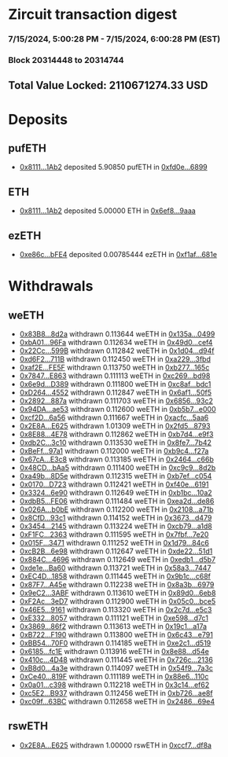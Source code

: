 # Zircuit transaction digest
### 7/15/2024, 5:00:28 PM - 7/15/2024, 6:00:28 PM (EST)
### Block 20314448 to 20314744

## Total Value Locked: 2110671274.33 USD

# Deposits
## pufETH
- [0x8111...1Ab2](https://etherscan.io/address/0x8111BE4217d3E031aea9f399E962F2fE53e11Ab2) deposited 5.90850 pufETH in [0xfd0e...6899](https://etherscan.io/tx/0x8111BE4217d3E031aea9f399E962F2fE53e11Ab2)
## ETH
- [0x8111...1Ab2](https://etherscan.io/address/0x8111BE4217d3E031aea9f399E962F2fE53e11Ab2) deposited 5.00000 ETH in [0x6ef8...9aaa](https://etherscan.io/tx/0x8111BE4217d3E031aea9f399E962F2fE53e11Ab2)
## ezETH
- [0xe86c...bFE4](https://etherscan.io/address/0xe86cc42F5fc07Dd0A1474F34cf2fF65c020bbFE4) deposited 0.00785444 ezETH in [0xf1af...681e](https://etherscan.io/tx/0xe86cc42F5fc07Dd0A1474F34cf2fF65c020bbFE4)
# Withdrawals
## weETH
- [0x83B8...8d2a](https://etherscan.io/address/0x83B8300a331A3D2C0f025f3BA11A2BB063D68d2a) withdrawn 0.113644 weETH in [0x135a...0499](https://etherscan.io/tx/0x83B8300a331A3D2C0f025f3BA11A2BB063D68d2a)
- [0xbA01...96Fa](https://etherscan.io/address/0xbA011F51d9731Ef2B3F437f448d09329C40496Fa) withdrawn 0.112634 weETH in [0x49d0...cef4](https://etherscan.io/tx/0xbA011F51d9731Ef2B3F437f448d09329C40496Fa)
- [0x22Cc...599B](https://etherscan.io/address/0x22Cc02e95B3d5a5DB7379CbFc0bA09C00eF8599B) withdrawn 0.112842 weETH in [0x1d04...d94f](https://etherscan.io/tx/0x22Cc02e95B3d5a5DB7379CbFc0bA09C00eF8599B)
- [0xd6F2...711B](https://etherscan.io/address/0xd6F29061ED584C2519Bc44cc4EF3Ee55B14A711B) withdrawn 0.112450 weETH in [0xa229...3fbd](https://etherscan.io/tx/0xd6F29061ED584C2519Bc44cc4EF3Ee55B14A711B)
- [0xaf2E...FE5F](https://etherscan.io/address/0xaf2E2A312ff2DF0503d4B99B9A3c5C597F18FE5F) withdrawn 0.113750 weETH in [0xb277...165c](https://etherscan.io/tx/0xaf2E2A312ff2DF0503d4B99B9A3c5C597F18FE5F)
- [0x7847...E863](https://etherscan.io/address/0x78475c2905EB2E6F34BcC9B94fa6AFa3A3F6E863) withdrawn 0.111113 weETH in [0xc269...bd98](https://etherscan.io/tx/0x78475c2905EB2E6F34BcC9B94fa6AFa3A3F6E863)
- [0x6e9d...D389](https://etherscan.io/address/0x6e9d448613de0e00134d51CD7ca6E2f15E29D389) withdrawn 0.111800 weETH in [0xc8af...bdc1](https://etherscan.io/tx/0x6e9d448613de0e00134d51CD7ca6E2f15E29D389)
- [0xD264...4552](https://etherscan.io/address/0xD264ae91B60465512B966Be5a848123f5e7d4552) withdrawn 0.112847 weETH in [0x6af1...50f5](https://etherscan.io/tx/0xD264ae91B60465512B966Be5a848123f5e7d4552)
- [0x2892...887a](https://etherscan.io/address/0x289228A2920298400dB7d17D5Ae2C4770d81887a) withdrawn 0.111703 weETH in [0x6856...93c2](https://etherscan.io/tx/0x289228A2920298400dB7d17D5Ae2C4770d81887a)
- [0x94DA...ae53](https://etherscan.io/address/0x94DA6CAB644A014a5b1797dCBB9c39e19D4cae53) withdrawn 0.112600 weETH in [0xb5b7...e000](https://etherscan.io/tx/0x94DA6CAB644A014a5b1797dCBB9c39e19D4cae53)
- [0xcf2D...6a56](https://etherscan.io/address/0xcf2De04a6857f4850cB9A1431f180A8B839C6a56) withdrawn 0.111667 weETH in [0xacfc...5aa6](https://etherscan.io/tx/0xcf2De04a6857f4850cB9A1431f180A8B839C6a56)
- [0x2E8A...E625](https://etherscan.io/address/0x2E8A5909Ac98c5913a7BA4f8A6Ec2cd32CedE625) withdrawn 1.01309 weETH in [0x2fd5...8793](https://etherscan.io/tx/0x2E8A5909Ac98c5913a7BA4f8A6Ec2cd32CedE625)
- [0x8E88...4E78](https://etherscan.io/address/0x8E884f8E4F51FC77A77Dba7359066243659C4E78) withdrawn 0.112862 weETH in [0xb7d4...e9f3](https://etherscan.io/tx/0x8E884f8E4F51FC77A77Dba7359066243659C4E78)
- [0xdb2C...3c10](https://etherscan.io/address/0xdb2Cd42Ee748CB8dE50ce1d71DeeCff257d73c10) withdrawn 0.113530 weETH in [0x8fe7...7b42](https://etherscan.io/tx/0xdb2Cd42Ee748CB8dE50ce1d71DeeCff257d73c10)
- [0xBeFf...97a1](https://etherscan.io/address/0xBeFfCD35B057f689E8dF9EE7A35435e633F897a1) withdrawn 0.112000 weETH in [0xb9c4...f27a](https://etherscan.io/tx/0xBeFfCD35B057f689E8dF9EE7A35435e633F897a1)
- [0x67cA...E3c8](https://etherscan.io/address/0x67cA39dE4cf81258599Bcf0f7558538fE7B3E3c8) withdrawn 0.113185 weETH in [0x2464...c66b](https://etherscan.io/tx/0x67cA39dE4cf81258599Bcf0f7558538fE7B3E3c8)
- [0x48CD...bAa5](https://etherscan.io/address/0x48CD04C9f1eA1eFeF7A95F77bF76F5B9db0dbAa5) withdrawn 0.111400 weETH in [0xc9c9...8d2b](https://etherscan.io/tx/0x48CD04C9f1eA1eFeF7A95F77bF76F5B9db0dbAa5)
- [0xa49b...8D5e](https://etherscan.io/address/0xa49b98a8b4D295F8aa1ef9401c1Ff10100c08D5e) withdrawn 0.112315 weETH in [0xb7ef...c054](https://etherscan.io/tx/0xa49b98a8b4D295F8aa1ef9401c1Ff10100c08D5e)
- [0x0170...D723](https://etherscan.io/address/0x0170500B9127E86c6027F6d0306AA2F3bd48D723) withdrawn 0.112421 weETH in [0xf40e...6191](https://etherscan.io/tx/0x0170500B9127E86c6027F6d0306AA2F3bd48D723)
- [0x3324...6e90](https://etherscan.io/address/0x3324f02B5c5F07c4C51Ab07e375587f4177d6e90) withdrawn 0.112649 weETH in [0xb1bc...10a2](https://etherscan.io/tx/0x3324f02B5c5F07c4C51Ab07e375587f4177d6e90)
- [0xdbB5...FE06](https://etherscan.io/address/0xdbB5644c0641c3BF596C61F0aC451A425cE2FE06) withdrawn 0.111484 weETH in [0xea2d...de86](https://etherscan.io/tx/0xdbB5644c0641c3BF596C61F0aC451A425cE2FE06)
- [0x026A...b0bE](https://etherscan.io/address/0x026A368dD88A4c6E94a45E1F3AeE97b33953b0bE) withdrawn 0.112200 weETH in [0x2108...a71b](https://etherscan.io/tx/0x026A368dD88A4c6E94a45E1F3AeE97b33953b0bE)
- [0x8CfD...93c1](https://etherscan.io/address/0x8CfDBe6247F50349D381aCc9b154043C0A4593c1) withdrawn 0.114152 weETH in [0x3673...d479](https://etherscan.io/tx/0x8CfDBe6247F50349D381aCc9b154043C0A4593c1)
- [0x3454...2145](https://etherscan.io/address/0x3454202823aA683430E7c84Be89f813c869F2145) withdrawn 0.113224 weETH in [0xcb79...a1d8](https://etherscan.io/tx/0x3454202823aA683430E7c84Be89f813c869F2145)
- [0xF1FC...2363](https://etherscan.io/address/0xF1FC4F6615bc08072a9FC1fD79010CC944Aa2363) withdrawn 0.111595 weETH in [0x7fbf...7e20](https://etherscan.io/tx/0xF1FC4F6615bc08072a9FC1fD79010CC944Aa2363)
- [0x015F...3471](https://etherscan.io/address/0x015FfbD2d4258771f0541dA467Ab40f8Ceeb3471) withdrawn 0.111252 weETH in [0x1d79...84c6](https://etherscan.io/tx/0x015FfbD2d4258771f0541dA467Ab40f8Ceeb3471)
- [0xcB2B...6e98](https://etherscan.io/address/0xcB2B4bAA9b0641e6438444429eC0e8BF96b56e98) withdrawn 0.112647 weETH in [0xde22...51d1](https://etherscan.io/tx/0xcB2B4bAA9b0641e6438444429eC0e8BF96b56e98)
- [0x884C...4696](https://etherscan.io/address/0x884C2D9190826E616639860745365B935b2C4696) withdrawn 0.112649 weETH in [0xedb1...d5b7](https://etherscan.io/tx/0x884C2D9190826E616639860745365B935b2C4696)
- [0xde1e...Ba60](https://etherscan.io/address/0xde1e60625a18fA695c02f9213d224fBBc55dBa60) withdrawn 0.113721 weETH in [0x58a3...7447](https://etherscan.io/tx/0xde1e60625a18fA695c02f9213d224fBBc55dBa60)
- [0xEC4D...1858](https://etherscan.io/address/0xEC4D1DD2c4caA5FcD19B4264fD92937f352e1858) withdrawn 0.111445 weETH in [0x9b1c...c68f](https://etherscan.io/tx/0xEC4D1DD2c4caA5FcD19B4264fD92937f352e1858)
- [0x87F7...A45e](https://etherscan.io/address/0x87F7aB88218912692F088959ADB5FA9aBe0cA45e) withdrawn 0.112238 weETH in [0x8a3b...6979](https://etherscan.io/tx/0x87F7aB88218912692F088959ADB5FA9aBe0cA45e)
- [0x9eC2...3ABF](https://etherscan.io/address/0x9eC2C841Dc22FD6641De9149e187EFF45faC3ABF) withdrawn 0.113610 weETH in [0x89d0...6eb8](https://etherscan.io/tx/0x9eC2C841Dc22FD6641De9149e187EFF45faC3ABF)
- [0xF2Ac...3eD7](https://etherscan.io/address/0xF2Ac2BA51367Bf5F7Ce7C9c5616610EC069e3eD7) withdrawn 0.112900 weETH in [0x05c0...bce5](https://etherscan.io/tx/0xF2Ac2BA51367Bf5F7Ce7C9c5616610EC069e3eD7)
- [0x46E5...9161](https://etherscan.io/address/0x46E52F5f22ECba494A4976AA3412ecB7E9139161) withdrawn 0.113320 weETH in [0x2c7d...e5c3](https://etherscan.io/tx/0x46E52F5f22ECba494A4976AA3412ecB7E9139161)
- [0xE332...8057](https://etherscan.io/address/0xE3328015a80308619cC070Ff9F065288d9538057) withdrawn 0.111121 weETH in [0xe598...d7c1](https://etherscan.io/tx/0xE3328015a80308619cC070Ff9F065288d9538057)
- [0x3869...86f2](https://etherscan.io/address/0x3869890f53Cc4Bb6FE5B14dAe7b241D2C5Aa86f2) withdrawn 0.113613 weETH in [0x19c1...a17a](https://etherscan.io/tx/0x3869890f53Cc4Bb6FE5B14dAe7b241D2C5Aa86f2)
- [0xB722...F190](https://etherscan.io/address/0xB72275A9588FbF9Ef357AcbF1f551FdF1A08F190) withdrawn 0.113800 weETH in [0x6c43...e791](https://etherscan.io/tx/0xB72275A9588FbF9Ef357AcbF1f551FdF1A08F190)
- [0xBB54...70F0](https://etherscan.io/address/0xBB54d7357874a9e9caD8B07C1A27Cc5fD55070F0) withdrawn 0.114185 weETH in [0xe2c1...d519](https://etherscan.io/tx/0xBB54d7357874a9e9caD8B07C1A27Cc5fD55070F0)
- [0x6185...fc1E](https://etherscan.io/address/0x6185dE4b3825063cb930A1f3782f9321c8f4fc1E) withdrawn 0.113916 weETH in [0x8e88...d54e](https://etherscan.io/tx/0x6185dE4b3825063cb930A1f3782f9321c8f4fc1E)
- [0x410c...4D48](https://etherscan.io/address/0x410c2ac0b325ec8b6Ae0D8dD6487307420f44D48) withdrawn 0.111445 weETH in [0x726c...2136](https://etherscan.io/tx/0x410c2ac0b325ec8b6Ae0D8dD6487307420f44D48)
- [0xB8d0...4a3e](https://etherscan.io/address/0xB8d027C9e49e6caDB3e6130c7477F989AAa14a3e) withdrawn 0.114097 weETH in [0x54f9...7a3c](https://etherscan.io/tx/0xB8d027C9e49e6caDB3e6130c7477F989AAa14a3e)
- [0xCe40...819F](https://etherscan.io/address/0xCe408CB7C39Df67e17488DAE52157a5aAeD4819F) withdrawn 0.111189 weETH in [0x88e6...110c](https://etherscan.io/tx/0xCe408CB7C39Df67e17488DAE52157a5aAeD4819F)
- [0x0a01...c398](https://etherscan.io/address/0x0a018f52D47C8C044eC1083dE2BC42ede744c398) withdrawn 0.112218 weETH in [0x3c14...ef62](https://etherscan.io/tx/0x0a018f52D47C8C044eC1083dE2BC42ede744c398)
- [0xc5E2...B937](https://etherscan.io/address/0xc5E2a93272Fb6117423e4446Ef51F97373c9B937) withdrawn 0.112456 weETH in [0xb726...ae8f](https://etherscan.io/tx/0xc5E2a93272Fb6117423e4446Ef51F97373c9B937)
- [0xc09f...63BC](https://etherscan.io/address/0xc09fc661ed3707770deF2C6196Dc3ec1966a63BC) withdrawn 0.112658 weETH in [0x2486...69e4](https://etherscan.io/tx/0xc09fc661ed3707770deF2C6196Dc3ec1966a63BC)
## rswETH
- [0x2E8A...E625](https://etherscan.io/address/0x2E8A5909Ac98c5913a7BA4f8A6Ec2cd32CedE625) withdrawn 1.00000 rswETH in [0xccf7...df8a](https://etherscan.io/tx/0x2E8A5909Ac98c5913a7BA4f8A6Ec2cd32CedE625)
